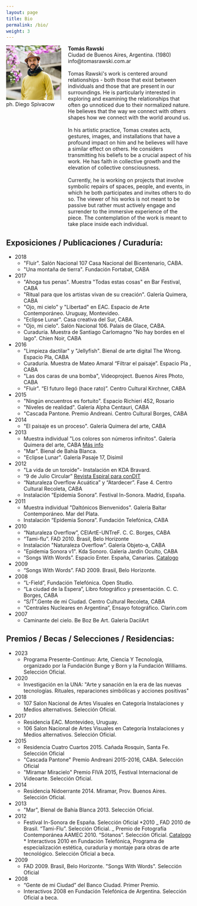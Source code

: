 ```yaml
---
layout: page
title: Bio
permalink: /bio/
weight: 3
---
```


<div class="grid" style="display: flex;">
    <div class="col-1-2"  style="flex: 1;">
       <div class="content" style="    padding-right: 18px;">
           <img width="100%" src="/assets/30_TOMI.jpg">ph. Diego Spivacow
       </div>
    </div>
    <div class="col-1-2" style="flex: 2;">
       <div class="content">
           <strong>Tomás Rawski</strong><br>
Ciudad de Buenos Aires, Argentina. (1980)<br>
info@tomasrawski.com.ar<br><br>
Tomas Rawski's work is centered around relationships - both those that exist between individuals and those that are present in our surroundings. He is particularly interested in exploring and examining the relationships that often go unnoticed due to their normalized nature. He believes that the way we connect with others shapes how we connect with the world around us.
<br><br>
In his artistic practice, Tomas creates acts, gestures, images, and installations that have a profound impact on him and he believes will have a similar effect on others. He considers transmitting his beliefs to be a crucial aspect of his work. He has faith in collective growth and the elevation of collective consciousness.
<br><br>
Currently, he is working on projects that involve symbolic repairs of spaces, people, and events, in which he both participates and invites others to do so. The viewer of his works is not meant to be passive but rather must actively engage and surrender to the immersive experience of the piece. The contemplation of the work is meant to take place inside each individual.
       </div>
    </div>

</div>

## Exposiciones / Publicaciones / Curaduría:

-   2018
    -   "Fluir". Salón Nacional 107 Casa Nacional del Bicentenario, CABA.
    -   "Una montaña de tierra". Fundación Fortabat, CABA
-   2017
    -   "Ahoga tus penas". Muestra "Todas estas cosas" en Bar Festival, CABA
    -   "Ritual para que los artistas vivan de su creación". Galería Quimera, CABA
    -   "Ojo, mi cielo" y "Libertad" en EAC. Espacio de Arte Contemporáneo. Uruguay, Montevideo.
    -   "Eclipse Lunar". Casa creativa del Sur, CABA.
    -   "Ojo, mi cielo". Salón Nacional 106. Palais de Glace, CABA.
    -   Curaduría. Muestra de Santiago Carlomagno "No hay bordes en el lago". Chien Noir, CABA
-   2016
    -   "Limpieza dactilar" y "Jellyfish". Bienal de arte digital The Wrong. Espacio Pla, CABA
    -   Curaduría. Muestra de Mateo Amaral “Filtrar el paisaje”. Espacio Pla , CABA
    -   "Las dos caras de una bomba", Videoproject. Buenos Aires Photo, CABA
    -   "Fluir". “El futuro llegó (hace rato)”. Centro Cultural Kirchner, CABA
-   2015
    -   "Ningún encuentros es fortuito". Espacio Richieri 452, Rosario
    -   "Niveles de realidad". Galería Alpha Centauri, CABA
    -   "Cascada Pantone. Premio Andreani. Centro Cultural Borges, CABA
-   2014
    -   "El paisaje es un proceso". Galería Quimera del arte, CABA
-   2013
    -   Muestra individual "Los colores son números infinitos". Galería Quimera del arte, CABA [Más info](http://www.tomasrawski.com.ar/index.php/muestras/quimera-del-arte-2013/)
    -   "Mar". Bienal de Bahía Blanca.
    -   "Eclipse Lunar". Galería Pasaje 17, Disímil
-   2012
    -   "La vida de un toroide"- Instalación en KDA Bravard.
    -   “9 de Julio Circular” [Revista Espiral para conDIT](http://issuu.com/condit/docs/espiral_01?mode=window&backgroundColor#222222)
    -   “Naturaleza Overflow Acuática” y “Atardecer”. Fase 4. Centro Cultural Recoleta, CABA
    -   Instalación “Epidemia Sonora”. Festival In-Sonora. Madrid, España.
-   2011
    -   Muestra individual "Daltónicos Bienvenidos". Galería Baltar Contemporáneo. Mar del Plata.
    -   Instalación “Epidemia Sonora”. Fundación Telefónica, CABA
-   2010
    -   “Naturaleza Overflow”, CEIArtE-UNTreF. C. C. Borges, CABA
    -   “Tami-flu”. FAD 2010. Brasil, Belo Horizonte
    -   Instalación "Naturaleza Overflow". Galería Objeto-a, CABA
    -   "Epidemia Sonora v1". Kda Sonoro. Galería Jardín Oculto, CABA
    -   “Songs With Words”. Espacio Enter. España, Canarias. [Catalogo](http://issuu.com/espacioenter/docs/espacioentercanarias22sept-27sept)
-   2009
    -   “Songs With Words”. FAD 2009. Brasil, Belo Horizonte.
-   2008
    -   ”L-Field”, Fundación Telefónica. Open Studio.
    -   “La ciudad de la Espera”, Libro fotográfico y presentación. C. C. Borges, CABA
    -   “S/T".Gente de mi Ciudad. Centro Cultural Recoleta, CABA
    -   “Centrales Nucleares en Argentina”, Ensayo fotográfico. Clarin.com
-   2007
    -   Caminante del cielo. Be Boz Be Art. Galería DacilArt

## Premios / Becas / Selecciones / Residencias:

-   2023
    -   Programa Presente-Continuo: Arte, Ciencia Y Tecnología, organizado por la Fundación Bunge y Born y la Fundación Williams. Selección Oficial.
-   2020
    -   Investigación en la UNA: "Arte y sanación en la era de las nuevas tecnologías. Rituales, reparaciones simbólicas y acciones positivas"
-   2018
    -   107 Salon Nacional de Artes Visuales en Categoría Instalaciones y Medios alternativos. Selección Oficial.
-   2017
    -   Residencia EAC. Montevideo, Uruguay.
    -   106 Salon Nacional de Artes Visuales en Categoría Instalaciones y Medios alternativos. Selección Oficial.
-   2015
    -   Residencia Cuatro Cuartos 2015. Cañada Rosquin, Santa Fe. Selección Oficial
    -   "Cascada Pantone" Premio Andreani 2015-2016, CABA. Selección Oficial
    -   "Miramar Miracielo" Premio FIVA 2015, Festival Internacional de Videoarte. Selección Oficial.
-   2014
    -   Residencia Nidoerrante 2014. Miramar, Prov. Buenos Aires. Selección Oficial.
-   2013
    -   "Mar", Bienal de Bahía Blanca 2013. Selección Oficial.
-   2012
    -   Festival In-Sonora de España. Selección Oficial
        \*2010
        _ FAD 2010 de Brasil. “Tami-Flu”. Selección Oficial.
        _ Premio de Fotografía Contemporánea AAMEC 2010. “Sótanos”. Selección Oficial. [Catalogo](http://www.tomasrawski.com.ar/catalogoCaraffa2010.jpg) \* Interactivos 2010 en Fundación Telefónica, Programa de especialización estética, curaduría y montaje para obras de arte tecnológico. Selección Oficial a beca.
-   2009
    -   FAD 2009. Brasil, Belo Horizonte. "Songs With Words". Selección Oficial
-   2008
    -   “Gente de mi Ciudad” del Banco Ciudad. Primer Premio.
    -   Interactivos 2008 en Fundación Telefónica de Argentina. Selección Oficial a beca.
